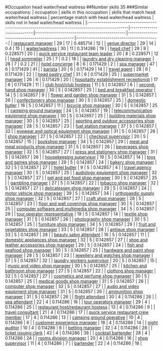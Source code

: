 #Occupation head waiter/head waitress
##Number skills 35
###Similar occupations:
| occupation                                                                                        |   skills in this occupation |   skills that match head waiter/head waitress |   percentage match with head waiter/head waitress |   skills not in head waiter/head waitress |
|:--------------------------------------------------------------------------------------------------|----------------------------:|----------------------------------------------:|--------------------------------------------------:|------------------------------------------:|
| [restaurant manager](restaurant_manager.md)                                                       |                          29 |                                            17 |                                          0.485714 |                                        12 |
| [venue director](venue_director.md)                                                               |                          29 |                                            14 |                                          0.4      |                                        15 |
| [waiter/waitress](waiter-waitress.md)                                                             |                          30 |                                            11 |                                          0.314286 |                                        19 |
| [head chef](head_chef.md)                                                                         |                          28 |                                             8 |                                          0.228571 |                                        20 |
| [quick service restaurant team leader](quick_service_restaurant_team_leader.md)                   |                          20 |                                             8 |                                          0.228571 |                                        12 |
| [head sommelier](head_sommelier.md)                                                               |                          25 |                                             7 |                                          0.2      |                                        18 |
| [laundry and dry cleaning manager](laundry_and_dry_cleaning_manager.md)                           |                          28 |                                             7 |                                          0.2      |                                        21 |
| [hotel concierge](hotel_concierge.md)                                                             |                           8 |                                             6 |                                          0.171429 |                                         2 |
| [spa manager](spa_manager.md)                                                                     |                          47 |                                             6 |                                          0.171429 |                                        41 |
| [barista](barista.md)                                                                             |                          20 |                                             6 |                                          0.171429 |                                        14 |
| [travel agent](travel_agent.md)                                                                   |                          28 |                                             6 |                                          0.171429 |                                        22 |
| [head pastry chef](head_pastry_chef.md)                                                           |                          31 |                                             6 |                                          0.171429 |                                        25 |
| [supermarket manager](supermarket_manager.md)                                                     |                          26 |                                             6 |                                          0.171429 |                                        20 |
| [hospitality establishment receptionist](hospitality_establishment_receptionist.md)               |                          17 |                                             6 |                                          0.171429 |                                        11 |
| [club host/club hostess](club_host-club_hostess.md)                                               |                          11 |                                             5 |                                          0.142857 |                                         6 |
| [second-hand shop manager](second-hand_shop_manager.md)                                           |                          30 |                                             5 |                                          0.142857 |                                        25 |
| [bed and breakfast operator](bed_and_breakfast_operator.md)                                       |                          14 |                                             5 |                                          0.142857 |                                         9 |
| [flower and garden shop manager](flower_and_garden_shop_manager.md)                               |                          31 |                                             5 |                                          0.142857 |                                        26 |
| [confectionery shop manager](confectionery_shop_manager.md)                                       |                          30 |                                             5 |                                          0.142857 |                                        25 |
| [domestic butler](domestic_butler.md)                                                             |                          16 |                                             5 |                                          0.142857 |                                        11 |
| [bicycle shop manager](bicycle_shop_manager.md)                                                   |                          30 |                                             5 |                                          0.142857 |                                        25 |
| [camping ground manager](camping_ground_manager.md)                                               |                          24 |                                             5 |                                          0.142857 |                                        19 |
| [telecommunication equipment shop manager](telecommunication_equipment_shop_manager.md)           |                          30 |                                             5 |                                          0.142857 |                                        25 |
| [building materials shop manager](building_materials_shop_manager.md)                             |                          30 |                                             5 |                                          0.142857 |                                        25 |
| [sporting and outdoor accessories shop manager](sporting_and_outdoor_accessories_shop_manager.md) |                          28 |                                             5 |                                          0.142857 |                                        23 |
| [fuel station manager](fuel_station_manager.md)                                                   |                          37 |                                             5 |                                          0.142857 |                                        32 |
| [eyewear and optical equipment shop manager](eyewear_and_optical_equipment_shop_manager.md)       |                          31 |                                             5 |                                          0.142857 |                                        26 |
| [shop manager](shop_manager.md)                                                                   |                          27 |                                             5 |                                          0.142857 |                                        22 |
| [checkout supervisor](checkout_supervisor.md)                                                     |                          20 |                                             5 |                                          0.142857 |                                        15 |
| [bookshop manager](bookshop_manager.md)                                                           |                          34 |                                             5 |                                          0.142857 |                                        29 |
| [meat and meat products shop manager](meat_and_meat_products_shop_manager.md)                     |                          31 |                                             5 |                                          0.142857 |                                        26 |
| [beverages shop manager](beverages_shop_manager.md)                                               |                          32 |                                             5 |                                          0.142857 |                                        27 |
| [press and stationery shop manager](press_and_stationery_shop_manager.md)                         |                          31 |                                             5 |                                          0.142857 |                                        26 |
| [housekeeping supervisor](housekeeping_supervisor.md)                                             |                          19 |                                             5 |                                          0.142857 |                                        14 |
| [toys and games shop manager](toys_and_games_shop_manager.md)                                     |                          29 |                                             5 |                                          0.142857 |                                        24 |
| [bakery shop manager](bakery_shop_manager.md)                                                     |                          32 |                                             5 |                                          0.142857 |                                        27 |
| [hotel butler](hotel_butler.md)                                                                   |                           9 |                                             5 |                                          0.142857 |                                         4 |
| [travel agency manager](travel_agency_manager.md)                                                 |                          30 |                                             5 |                                          0.142857 |                                        25 |
| [audiology equipment shop manager](audiology_equipment_shop_manager.md)                           |                          32 |                                             5 |                                          0.142857 |                                        27 |
| [pet and pet food shop manager](pet_and_pet_food_shop_manager.md)                                 |                          30 |                                             5 |                                          0.142857 |                                        25 |
| [gambling manager](gambling_manager.md)                                                           |                          27 |                                             5 |                                          0.142857 |                                        22 |
| [tobacco shop manager](tobacco_shop_manager.md)                                                   |                          32 |                                             5 |                                          0.142857 |                                        27 |
| [delicatessen shop manager](delicatessen_shop_manager.md)                                         |                          29 |                                             5 |                                          0.142857 |                                        24 |
| [motor vehicle shop manager](motor_vehicle_shop_manager.md)                                       |                          39 |                                             5 |                                          0.142857 |                                        34 |
| [orthopaedic supply shop manager](orthopaedic_supply_shop_manager.md)                             |                          32 |                                             5 |                                          0.142857 |                                        27 |
| [craft shop manager](craft_shop_manager.md)                                                       |                          28 |                                             5 |                                          0.142857 |                                        23 |
| [floor and wall coverings shop manager](floor_and_wall_coverings_shop_manager.md)                 |                          30 |                                             5 |                                          0.142857 |                                        25 |
| [computer software and multimedia shop manager](computer_software_and_multimedia_shop_manager.md) |                          34 |                                             5 |                                          0.142857 |                                        29 |
| [tour operator representative](tour_operator_representative.md)                                   |                          19 |                                             5 |                                          0.142857 |                                        14 |
| [textile shop manager](textile_shop_manager.md)                                                   |                          31 |                                             5 |                                          0.142857 |                                        26 |
| [photography shop manager](photography_shop_manager.md)                                           |                          30 |                                             5 |                                          0.142857 |                                        25 |
| [furniture shop manager](furniture_shop_manager.md)                                               |                          34 |                                             5 |                                          0.142857 |                                        29 |
| [fruit and vegetables shop manager](fruit_and_vegetables_shop_manager.md)                         |                          33 |                                             5 |                                          0.142857 |                                        28 |
| [antique shop manager](antique_shop_manager.md)                                                   |                          33 |                                             5 |                                          0.142857 |                                        28 |
| [beauty salon attendant](beauty_salon_attendant.md)                                               |                          16 |                                             5 |                                          0.142857 |                                        11 |
| [domestic appliances shop manager](domestic_appliances_shop_manager.md)                           |                          32 |                                             5 |                                          0.142857 |                                        27 |
| [shoe and leather accessories shop manager](shoe_and_leather_accessories_shop_manager.md)         |                          29 |                                             5 |                                          0.142857 |                                        24 |
| [fish and seafood shop manager](fish_and_seafood_shop_manager.md)                                 |                          30 |                                             5 |                                          0.142857 |                                        25 |
| [hardware and paint shop manager](hardware_and_paint_shop_manager.md)                             |                          28 |                                             5 |                                          0.142857 |                                        23 |
| [jewellery and watches shop manager](jewellery_and_watches_shop_manager.md)                       |                          37 |                                             5 |                                          0.142857 |                                        32 |
| [laundry workers supervisor](laundry_workers_supervisor.md)                                       |                          20 |                                             5 |                                          0.142857 |                                        15 |
| [music and video shop manager](music_and_video_shop_manager.md)                                   |                          30 |                                             5 |                                          0.142857 |                                        25 |
| [kitchen and bathroom shop manager](kitchen_and_bathroom_shop_manager.md)                         |                          27 |                                             5 |                                          0.142857 |                                        22 |
| [clothing shop manager](clothing_shop_manager.md)                                                 |                          32 |                                             5 |                                          0.142857 |                                        27 |
| [cosmetics and perfume shop manager](cosmetics_and_perfume_shop_manager.md)                       |                          30 |                                             5 |                                          0.142857 |                                        25 |
| [medical goods shop manager](medical_goods_shop_manager.md)                                       |                          31 |                                             5 |                                          0.142857 |                                        26 |
| [computer shop manager](computer_shop_manager.md)                                                 |                          32 |                                             5 |                                          0.142857 |                                        27 |
| [audio and video equipment shop manager](audio_and_video_equipment_shop_manager.md)               |                          31 |                                             5 |                                          0.142857 |                                        26 |
| [ammunition shop manager](ammunition_shop_manager.md)                                             |                          31 |                                             5 |                                          0.142857 |                                        26 |
| [flight attendant](flight_attendant.md)                                                           |                          30 |                                             4 |                                          0.114286 |                                        26 |
| [spa attendant](spa_attendant.md)                                                                 |                          22 |                                             4 |                                          0.114286 |                                        18 |
| [tour operators manager](tour_operators_manager.md)                                               |                          29 |                                             4 |                                          0.114286 |                                        25 |
| [restaurant host/restaurant hostess](restaurant_host-restaurant_hostess.md)                       |                          13 |                                             4 |                                          0.114286 |                                         9 |
| [travel consultant](travel_consultant.md)                                                         |                          21 |                                             4 |                                          0.114286 |                                        17 |
| [quick service restaurant crew member](quick_service_restaurant_crew_member.md)                   |                          17 |                                             4 |                                          0.114286 |                                        13 |
| [camping ground operative](camping_ground_operative.md)                                           |                          10 |                                             4 |                                          0.114286 |                                         6 |
| [customer experience manager](customer_experience_manager.md)                                     |                          18 |                                             4 |                                          0.114286 |                                        14 |
| [night auditor](night_auditor.md)                                                                 |                          10 |                                             4 |                                          0.114286 |                                         6 |
| [betting manager](betting_manager.md)                                                             |                          32 |                                             4 |                                          0.114286 |                                        28 |
| [ticket issuing clerk](ticket_issuing_clerk.md)                                                   |                          42 |                                             4 |                                          0.114286 |                                        38 |
| [cocktail bartender](cocktail_bartender.md)                                                       |                          28 |                                             4 |                                          0.114286 |                                        24 |
| [rooms division manager](rooms_division_manager.md)                                               |                          20 |                                             4 |                                          0.114286 |                                        16 |
| [shop supervisor](shop_supervisor.md)                                                             |                          11 |                                             4 |                                          0.114286 |                                         7 |
| [bartender](bartender.md)                                                                         |                          22 |                                             4 |                                          0.114286 |                                        18 |
